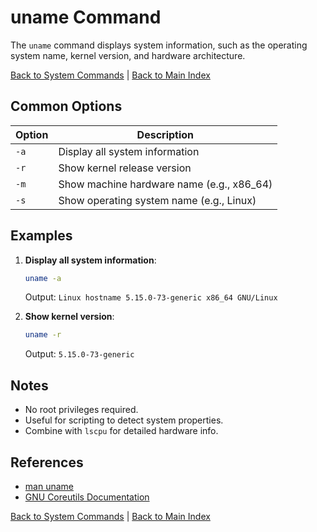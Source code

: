 # uname Command

The `uname` command displays system information, such as the operating system name, kernel version, and hardware architecture.

[Back to System Commands](../system.md) | [Back to Main Index](../../README.md)

## Common Options

| Option | Description |
|--------|-------------|
| `-a` | Display all system information |
| `-r` | Show kernel release version |
| `-m` | Show machine hardware name (e.g., x86_64) |
| `-s` | Show operating system name (e.g., Linux) |

## Examples

1. **Display all system information**:
   ```bash
   uname -a
   ```
   Output: `Linux hostname 5.15.0-73-generic x86_64 GNU/Linux`

2. **Show kernel version**:
   ```bash
   uname -r
   ```
   Output: `5.15.0-73-generic`

## Notes
- No root privileges required.
- Useful for scripting to detect system properties.
- Combine with `lscpu` for detailed hardware info.

## References
- [man uname](https://man7.org/linux/man-pages/man1/uname.1.html)
- [GNU Coreutils Documentation](https://www.gnu.org/software/coreutils/)

[Back to System Commands](../system.md) | [Back to Main Index](../../README.md)